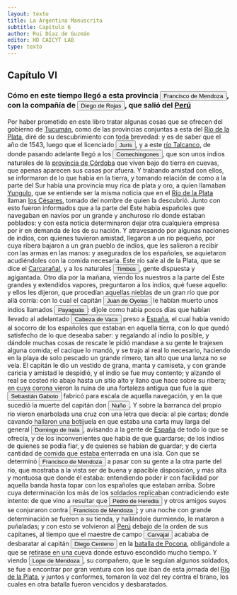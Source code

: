 ```yaml
---
layout: texto
title: La Argentina Manuscrita
subtitle: Capítulo 6
author: Rui Díaz de Guzmán
editor: HD CAICYT LAB
type: texto
---
```


## Capítulo VI
### Cómo en este tiempo llegó a esta provincia <button class="balloon" data-balloon-pos="up" data-balloon-length="large" data-balloon="person">Francisco de Mendoza</button>, con la compañía de <button class="balloon" data-balloon-pos="up" data-balloon-length="large" data-balloon="person">Diego de Rojas</button>, que salió del <a href="https://recogito.pelagios.org/document/wzqxhk0h3vpikm/part/1/edit#b8a6695c-ddef-4ea8-88b5-3ba5d8c1b4a2" target="_blank">Perú</a>


Por haber prometido en este libro tratar algunas cosas que se ofrecen del gobierno de <a href="https://recogito.pelagios.org/document/wzqxhk0h3vpikm/part/1/edit#a3bfefad-3a4e-4696-abd4-c73d622966d7" target="_blank">Tucumán</a>, como de las provincias conjuntas a esta del <a href="https://recogito.pelagios.org/document/wzqxhk0h3vpikm/part/1/edit#89c9749d-d5e5-4a95-b8ca-46ef97a07326" target="_blank">Río de la Plata</a>, diré de su descubrimiento con toda brevedad: y es de saber que el año de 1543, luego que el licenciado <button class="balloon" data-balloon-pos="up" data-balloon-length="large" data-balloon="tribe">Jurís</button>, y a este <a href="https://recogito.pelagios.org/document/wzqxhk0h3vpikm/part/1/edit#119902b6-797f-426d-9e79-2053c2ec33d9" target="_blank">río Talcanco</a>, de donde pasando adelante llegó a los <button class="balloon" data-balloon-pos="up" data-balloon-length="large" data-balloon="tribe">Comechingones</button>, que son unos indios naturales de la <a href="https://recogito.pelagios.org/document/wzqxhk0h3vpikm/part/1/edit#5a512d5b-0078-4c34-a775-b4ea69460cf6" target="_blank">provincia de Córdoba</a> que viven bajo de tierra en cuevas, que apenas aparecen sus casas por afuera. Y trabando amistad con ellos, se informaron de lo que había en la tierra, y tomando relación de como a la parte del Sur había una provincia muy rica de plata y oro, a quien llamaban <a href="https://recogito.pelagios.org/document/wzqxhk0h3vpikm/part/1/edit#70076ca1-0153-442e-ba82-350f2cfe5628" target="_blank">Yungulo</a>, que se entiende ser la misma noticia que en el <a href="https://recogito.pelagios.org/document/wzqxhk0h3vpikm/part/1/edit#69a2de82-de09-454f-88ae-648945b3d604" target="_blank">Río de la Plata</a> llaman <a href="https://recogito.pelagios.org/document/wzqxhk0h3vpikm/part/1/edit#33a9d6fa-b47d-4eca-9fc3-fd581fe53371" target="_blank">los Césares</a>, tomado del nombre de quien la descubrió. Junto con esto fueron informados que a la parte del Este había españoles que navegaban en navíos por un grande y anchuroso río donde estaban poblados: y con esta noticia determinaron dejar otra cualquiera empresa por ir en demanda de los de su nación. Y atravesando por algunas naciones de indios, con quienes tuvieron amistad, llegaron a un río pequeño, por cuya ribera bajaron a un gran pueblo de indios, que les salieron a recibir con las armas en las manos: y asegurados de los españoles, se aquietaron acudiéndoles con la comida necesaria. Este río sale al de la Plata, que se dice el <a href="https://recogito.pelagios.org/document/wzqxhk0h3vpikm/part/1/edit#3f2af523-2357-45b1-8312-5ca55b6b43cc" target="_blank">Carcarañal</a>, y a los naturales <button class="balloon" data-balloon-pos="up" data-balloon-length="large" data-balloon="tribe">Timbús</button>, gente dispuesta y agigantada. Otro día por la mañana, viendo los nuestros a la parte del Este grandes y extendidos vapores, preguntaron a los indios, qué fuese aquello: y ellos les dijeron, que procedían aquellas nieblas de un gran río que por allá corría: con lo cual el capitán <button class="balloon" data-balloon-pos="up" data-balloon-length="large" data-balloon="explorer">Juan de Oyolas</button> le habían muerto unos indios llamados <button class="balloon" data-balloon-pos="up" data-balloon-length="large" data-balloon="person">Payaguás</button>: díjole como había pocos días que habían llevado al adelantado <button class="balloon" data-balloon-pos="up" data-balloon-length="large" data-balloon="person">Cabeza de Vaca</button> preso a <a href="https://recogito.pelagios.org/document/wzqxhk0h3vpikm/part/1/edit#39cc1aaf-07d4-4fb8-868b-e1762d856603" target="_blank">España</a>, el cual había venido al socorro de los españoles que estaban en aquella tierra, con lo que quedó satisfecho de lo que deseaba saber: y regalando al indio lo posible, y dándole muchas cosas de rescate le pidió mandase a su gente le trajesen alguna comida; el cacique lo mandó, y se trajo al real lo necesario, haciendo en la playa de solo pescado un grande rimero, tan alto que una lanza no se veía. El capitán le dio un vestido de grana, manta y camiseta, y con grande caricia y amistad le despidió, y el indio se fue muy contento; y alzando el real se costeó río abajo hasta un sitio alto y llano que hace sobre su ribera; en cuya corona vieron la ruina de una fortaleza antigua que fue la que <button class="balloon" data-balloon-pos="up" data-balloon-length="large" data-balloon="person">Sebastián Gaboto</button> fabricó para escala de aquella navegación, y en la que sucedió la muerte del capitán don <button class="balloon" data-balloon-pos="up" data-balloon-length="large" data-balloon="person">Nuño</button>. Y sobre la barranca del propio río vieron enarbolada una cruz con una letra que decía: al pie cartas; donde cavando hallaron una botijuela en que estaba una carta muy larga del general <button class="balloon" data-balloon-pos="up" data-balloon-length="large" data-balloon="person">Domingo de Irala</button>, avisando a la gente de <a href="https://recogito.pelagios.org/document/wzqxhk0h3vpikm/part/1/edit#cfcaa2a4-d060-41bf-993f-c4127efda236" target="_blank">España</a> de todo lo que se ofrecía, y de los inconvenientes que había de que guardarse; de los indios de quienes se podía fiar, y de quienes se habían de guardar; y de cierta cantidad de comida que estaba enterrada en una isla. Con que se determinó <button class="balloon" data-balloon-pos="up" data-balloon-length="large" data-balloon="person">Francisco de Mendoza</button> a pasar con su gente a la otra parte del río, que mostraba a la vista ser de buena y apacible disposición, y más alta y montuosa que donde él estaba: entendiendo poder ir con facilidad por aquella banda hasta topar con los españoles que estaban arriba. Sobre cuya determinación los más de los soldados replicaban contradiciendo este intento: de que vino a resultar que <button class="balloon" data-balloon-pos="up" data-balloon-length="large" data-balloon="person">Pedro de Heredia</button> y otros amigos suyos se conjuraron contra <button class="balloon" data-balloon-pos="up" data-balloon-length="large" data-balloon="person">Francisco de Mendoza</button>; y una noche con grande determinación se fueron a su tienda, y hallándole durmiendo, le mataron a puñaladas; y con esto se volvieron al <a href="https://recogito.pelagios.org/document/wzqxhk0h3vpikm/part/1/edit#7d7a08e7-0585-4f9f-9daa-0d863a0fc248" target="_blank">Perú</a> debajo de la orden de sus capitanes, al tiempo que el maestre de campo <button class="balloon" data-balloon-pos="up" data-balloon-length="large" data-balloon="person">Carvajal</button> acababa de desbaratar al capitán <button class="balloon" data-balloon-pos="up" data-balloon-length="large" data-balloon="person">Diego Centeno</button> en la <a href="https://recogito.pelagios.org/document/wzqxhk0h3vpikm/part/1/edit#54160d51-5173-49f9-8127-f621d3861199" target="_blank">batalla de Pocona</a>, obligándole a que se retirase en una cueva donde estuvo escondido mucho tiempo. Y viendo <button class="balloon" data-balloon-pos="up" data-balloon-length="large" data-balloon="person">Lope de Mendoza</button>, su compañero, que le seguían algunos soldados, se fue a encontrar por gran ventura con los que iban de esta jornada del <a href="https://recogito.pelagios.org/document/wzqxhk0h3vpikm/part/1/edit#0066bc22-2610-47ea-8cb4-b433e5dbc038" target="_blank">Río de la Plata</a>, y juntos y conformes, tomaron la voz del rey contra el tirano, los cuales en otra batalla fueron vencidos y desbaratados.